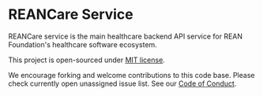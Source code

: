 # REANCare Service

REANCare service is the main healthcare backend API service for REAN Foundation's healthcare software ecosystem.

This project is open-sourced under [MIT license](./LICENSE).

We encourage forking and welcome contributions to this code base. Please check currently open unassigned issue list.
See our [Code of Conduct](./CODE_OF_CONDUCT.md).

